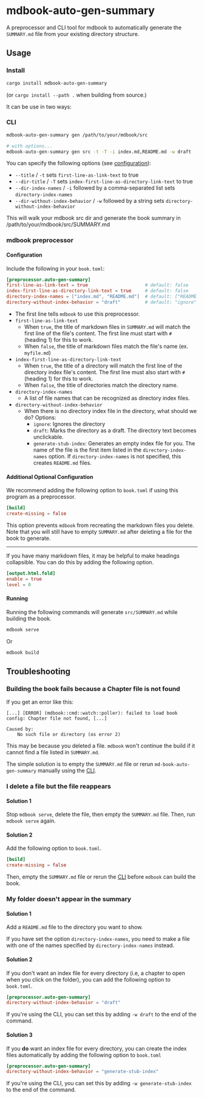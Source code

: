 # mdbook-auto-gen-summary

A preprocessor and CLI tool for mdbook to automatically generate the `SUMMARY.md` file from your existing directory structure.

## Usage

### Install

```bash
cargo install mdbook-auto-gen-summary
```

(or `cargo install --path .` when building from source.)

It can be use in two ways:

### CLI

```bash
mdbook-auto-gen-summary gen /path/to/your/mdbook/src

# with options...
mdbook-auto-gen-summary gen src -t -T -i index.md,README.md -w draft
```

You can specify the following options (see [configuration](#configuration)):

- `--title` / `-t` sets `first-line-as-link-text` to true
- `--dir-title` / `-T` sets `index-first-line-as-directory-link-text` to true
- `--dir-index-names` / `-i` followed by a comma-separated list sets `directory-index-names`
- `--dir-without-index-behavior` / `-w` followed by a string sets `directory-without-index-behavior`

This will walk your mdbook src dir and generate the book summary in /path/to/your/mdbook/src/SUMMARY.md

### mdbook preprocessor

#### Configuration

Include the following in your `book.toml`:

```toml
[preprocessor.auto-gen-summary]
first-line-as-link-text = true                     # default: false
index-first-line-as-directory-link-text = true     # default: false
directory-index-names = ["index.md", "README.md"]  # default: ["README.md"]
directory-without-index-behavior = "draft"         # default: "ignore"
```

- The first line tells `mdbook` to use this preprocessor.
- `first-line-as-link-text`
  - When `true`, the title of markdown files in `SUMMARY.md` will match the first line of the file's content. The first line must start with `# ` (heading 1) for this to work.
  - When `false`, the title of markdown files match the file's name (ex. `myfile.md`)
- `index-first-line-as-directory-link-text`
  - When `true`, the title of a directory will match the first line of the directory index file's content. The first line must also start with `# ` (heading 1) for this to work.
  - When `false`, the title of directories match the directory name.
- `directory-index-names`
  - A list of file names that can be recognized as directory index files.
- `directory-without-index-behavior`
  - When there is no directory index file in the directory, what should we do? Options:
    - `ignore`: Ignores the directory
    - `draft`: Marks the directory as a draft. The directory text becomes unclickable.
    - `generate-stub-index`: Generates an empty index file for you. The name of the file is the first item listed in the `directory-index-names` option. If `directory-index-names` is not specified, this creates `README.md` files.

#### Additional Optional Configuration

We recommend adding the following option to `book.toml` if using this program as a preprocessor.

```toml
[build]
create-missing = false
```

This option prevents `mdbook` from recreating the markdown files you delete. Note that you will still have to empty `SUMMARY.md` after deleting a file for the book to generate.

---

If you have many markdown files, it may be helpful to make headings collapsible. You can do this by adding the following option.

```toml
[output.html.fold]
enable = true
level = 0
```

#### Running

Running the following commands will generate `src/SUMMARY.md` while building the book.

```bash
mdbook serve
```
Or
```bash
mdbook build
```

## Troubleshooting

### Building the book fails because a Chapter file is not found

If you get an error like this:

```
[...] [ERROR] (mdbook::cmd::watch::poller): failed to load book config: Chapter file not found, [...]

Caused by:
    No such file or directory (os error 2)
```

This may be because you deleted a file. `mdbook` won't continue the build if it cannot find a file listed in `SUMMARY.md`.

The simple solution is to empty the `SUMMARY.md` file or rerun `md-book-auto-gen-summary` manually using the [CLI](#cli).

### I delete a file but the file reappears

#### Solution 1

Stop `mdbook serve`, delete the file, then empty the `SUMMARY.md` file. Then, run `mdbook serve` again.

#### Solution 2

Add the following option to `book.toml`.

```toml
[build]
create-missing = false
```

Then, empty the `SUMMARY.md` file or rerun the [CLI](#cli) before `mdbook` can build the book.

### My folder doesn't appear in the summary

#### Solution 1

Add a `README.md` file to the directory you want to show.

If you have set the option `directory-index-names`, you need to make a file with one of the names specified by `directory-index-names` instead.

#### Solution 2

If you don't want an index file for every directory (i.e, a chapter to open when you click on the folder), you can add the following option to `book.toml`.

```toml
[preprocessor.auto-gen-summary]
directory-without-index-behavior = "draft"
```

If you're using the CLI, you can set this by adding `-w draft` to the end of the command.

#### Solution 3

If you **do** want an index file for every directory, you can create the index files automatically by adding the following option to `book.toml`

```toml
[preprocessor.auto-gen-summary]
directory-without-index-behavior = "generate-stub-index"
```

If you're using the CLI, you can set this by adding `-w generate-stub-index` to the end of the command.
